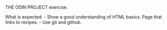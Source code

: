THE ODIN PROJECT exercise.

What is expected:
	- Show a good understanding of HTML basics.
		Page that links to recipes.
	- Use git and github.
